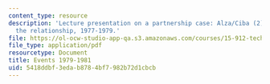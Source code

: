 ```yaml
---
content_type: resource
description: 'Lecture presentation on a partnership case: Alza/Ciba (2): managing
  the relationship, 1977-1979.'
file: https://ol-ocw-studio-app-qa.s3.amazonaws.com/courses/15-912-technology-strategy-fall-2008/5418ddbf3edab8784bf7982b72d1cbcb_lec_21_d.pdf
file_type: application/pdf
resourcetype: Document
title: Events 1979-1981
uid: 5418ddbf-3eda-b878-4bf7-982b72d1cbcb
---
```

